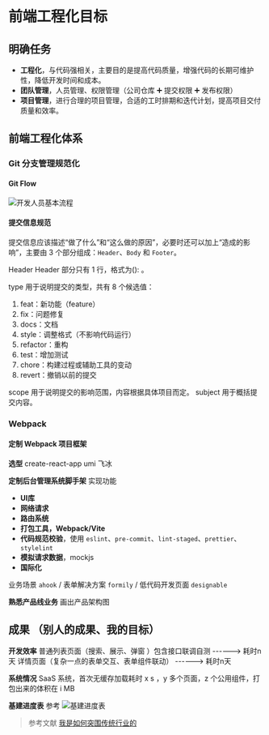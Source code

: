 # 前端工程化目标

## 明确任务

- **工程化**，与代码强相关，主要目的是提高代码质量，增强代码的长期可维护性，降低开发时间和成本。
- **团队管理**，人员管理、权限管理（公司仓库 ➕ 提交权限 ➕ 发布权限）
- **项目管理**，进行合理的项目管理，合适的工时排期和迭代计划，提高项目交付质量和效率。

## 前端工程化体系

### Git 分支管理规范化

#### Git Flow

![开发人员基本流程](https://camo.githubusercontent.com/01bbe12478452ba6e3e7ed0a08a11139e361eb1ad56337f23cb39de940b43205/68747470733a2f2f70312d6a75656a696e2e62797465696d672e636f6d2f746f732d636e2d692d6b3375316662706663702f32313831306335363632333734623262623130653131653330376538336437637e74706c762d6b3375316662706663702d77617465726d61726b2e696d616765)

#### 提交信息规范

提交信息应该描述“做了什么”和“这么做的原因”，必要时还可以加上“造成的影响”，主要由 3 个部分组成：`Header`、`Body` 和 `Footer`。

Header
Header 部分只有 1 行，格式为<type>(<scope>): <subject>。

type 用于说明提交的类型，共有 8 个候选值：

1. feat：新功能（feature）
2. fix：问题修复
3. docs：文档
4. style：调整格式（不影响代码运行）
5. refactor：重构
6. test：增加测试
7. chore：构建过程或辅助工具的变动
8. revert：撤销以前的提交

scope 用于说明提交的影响范围，内容根据具体项目而定。
subject 用于概括提交内容。

### Webpack

#### 定制 Webpack 项目框架

**选型**
create-react-app
umi
飞冰

**定制后台管理系统脚手架**
实现功能

- **UI库**
- **网络请求**
- **路由系统**
- **打包工具，Webpack/Vite**
- **代码规范校验**，使用 `eslint`、`pre-commit`、`lint-staged`、`prettier`、`stylelint`
- **模拟请求数据**，mockjs
- **国际化**

业务场景
`ahook` / 表单解决方案 `formily` / 低代码开发页面 `designable`

**熟悉产品线业务**
画出产品架构图

## 成果 （别人的成果、我的目标）

**开发效率**
普通列表页面（搜索、展示、弹窗 ）包含接口联调自测 ------> 耗时n天
详情页面（复杂一点的表单交互、表单组件联动） ------> 耗时n天

**系统情况**
SaaS 系统，首次无缓存加载耗时 x s ，y 多个页面，z 个公用组件，打包出来的体积在 i MB

**基建进度表**
参考
![基建进度表](https://camo.githubusercontent.com/e88acd3bb15245658fe9a1f93fbf08d663fdd474474904e4ca90f161afbbc726/68747470733a2f2f70312d6a75656a696e2e62797465696d672e636f6d2f746f732d636e2d692d6b3375316662706663702f30303665336563343465386534376239386336393732323264643365326534317e74706c762d6b3375316662706663702d77617465726d61726b2e696d616765)

> 参考文献
> [我是如何突围传统行业的](https://github.com/xuya227939/blog/issues/119)
